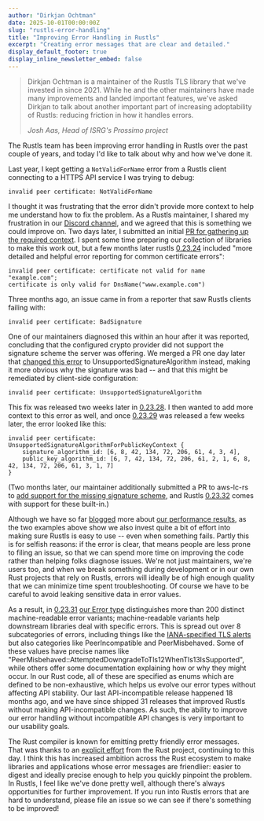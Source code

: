 ```yaml
---
author: "Dirkjan Ochtman"
date: 2025-10-01T00:00:00Z
slug: "rustls-error-handling"
title: "Improving Error Handling in Rustls"
excerpt: "Creating error messages that are clear and detailed."
display_default_footer: true
display_inline_newsletter_embed: false
---
```


<div>
  <blockquote class="blockquote">
    <span class="quote"></span>
    <div class="quote-text">
      <p class="font-italic lh-170">Dirkjan Ochtman is a maintainer of the Rustls TLS library that we've invested in since 2021. While he and the other maintainers have made many improvements and landed important features, we've asked Dirkjan to talk about another important part of increasing adoptability of Rustls: reducing friction in how it handles errors.</p>
      <footer class="blockquote-footer"><cite title="Source Title">Josh Aas, Head of ISRG's Prossimo project</cite></footer>
    </div>
  </blockquote>
</div>

The Rustls team has been improving error handling in Rustls over the past couple of years, and today I'd like to talk about why and how we've done it.

Last year, I kept getting a `NotValidForName` error from a Rustls client connecting to a HTTPS API service I was trying to debug:

```
invalid peer certificate: NotValidForName
```

I thought it was frustrating that the error didn't provide more context to help me understand how to fix the problem. As a Rustls maintainer, I shared my frustration in our [Discord channel](https://discord.gg/MCSB76RU96), and we agreed that this is something we could improve on. Two days later, I submitted an initial [PR for gathering up the required context](https://github.com/rustls/webpki/pull/301). I spent some time preparing our collection of libraries to make this work out, but a few months later rustls [0.23.24](https://github.com/rustls/rustls/releases/tag/v%2F0.23.24) included "more detailed and helpful error reporting for common certificate errors":

```
invalid peer certificate: certificate not valid for name "example.com";
certificate is only valid for DnsName("www.example.com")
```

Three months ago, an issue came in from a reporter that saw Rustls clients failing with:

```
invalid peer certificate: BadSignature
```

One of our maintainers diagnosed this within an hour after it was reported, concluding that the configured crypto provider did not support the signature scheme the server was offering. We merged a PR one day later that [changed this error](https://github.com/rustls/rustls/pull/2479) to UnsupportedSignatureAlgorithm instead, making it more obvious why the signature was bad -- and that this might be remediated by client-side configuration:

```
invalid peer certificate: UnsupportedSignatureAlgorithm
```

This fix was released two weeks later in [0.23.28](https://github.com/rustls/rustls/releases/tag/v%2F0.23.28). I then wanted to add more context to this error as well, and once [0.23.29](https://github.com/rustls/rustls/releases/tag/v%2F0.23.29) was released a few weeks later, the error looked like this:

```
invalid peer certificate: UnsupportedSignatureAlgorithmForPublicKeyContext {
    signature_algorithm_id: [6, 8, 42, 134, 72, 206, 61, 4, 3, 4],
    public_key_algorithm_id: [6, 7, 42, 134, 72, 206, 61, 2, 1, 6, 8, 42, 134, 72, 206, 61, 3, 1, 7]
}
```

(Two months later, our maintainer additionally submitted a PR to aws-lc-rs to [add support for the missing signature scheme](https://github.com/aws/aws-lc-rs/pull/857), and Rustls [0.23.32](https://github.com/rustls/rustls/releases/tag/v%2F0.23.32) comes with support for these built-in.)

Although we have so far [blogged](https://www.memorysafety.org/blog/rustls-server-perf/) more about [our performance results](https://rustls.dev/perf/), as the two examples above show we also invest quite a bit of effort into making sure Rustls is easy to use -- even when something fails. Partly this is for selfish reasons: if the error is clear, that means people are less prone to filing an issue, so that we can spend more time on improving the code rather than helping folks diagnose issues. We're not just maintainers, we're users too, and when we break something during development or in our own Rust projects that rely on Rustls, errors will ideally be of high enough quality that we can minimize time spent troubleshooting. Of course we have to be careful to avoid leaking sensitive data in error values.

As a result, in [0.23.31](https://github.com/rustls/rustls/releases/tag/v%2F0.23.31)  [our Error type](https://docs.rs/rustls/0.23.31/rustls/enum.Error.html) distinguishes more than 200 distinct machine-readable error variants; machine-readable variants help downstream libraries deal with specific errors. This is spread out over 8 subcategories of errors, including things like the [IANA-specified TLS alerts](https://www.iana.org/assignments/tls-parameters/tls-parameters.xhtml#tls-parameters-6) but also categories like PeerIncompatible and PeerMisbehaved. Some of these values have precise names like "PeerMisbehaved::AttemptedDowngradeToTls12WhenTls13IsSupported", while others offer some documentation explaining how or why they might occur. In our Rust code, all of these are specified as enums which are defined to be non-exhaustive, which helps us evolve our error types without affecting API stability. Our last API-incompatible release happened 18 months ago, and we have since shipped 31 releases that improved Rustls without making API-incompatible changes. As such, the ability to improve our error handling without incompatible API changes is very important to our usability goals.

The Rust compiler is known for emitting pretty friendly error messages. That was thanks to an [explicit effort](https://blog.rust-lang.org/2016/08/10/Shape-of-errors-to-come/) from the Rust project, continuing to this day. I think this has increased ambition across the Rust ecosystem to make libraries and applications whose error messages are friendlier: easier to digest and ideally precise enough to help you quickly pinpoint the problem. In Rustls, I feel like we've done pretty well, although there's always opportunities for further improvement. If you run into Rustls errors that are hard to understand, please file an issue so we can see if there's something to be improved!
